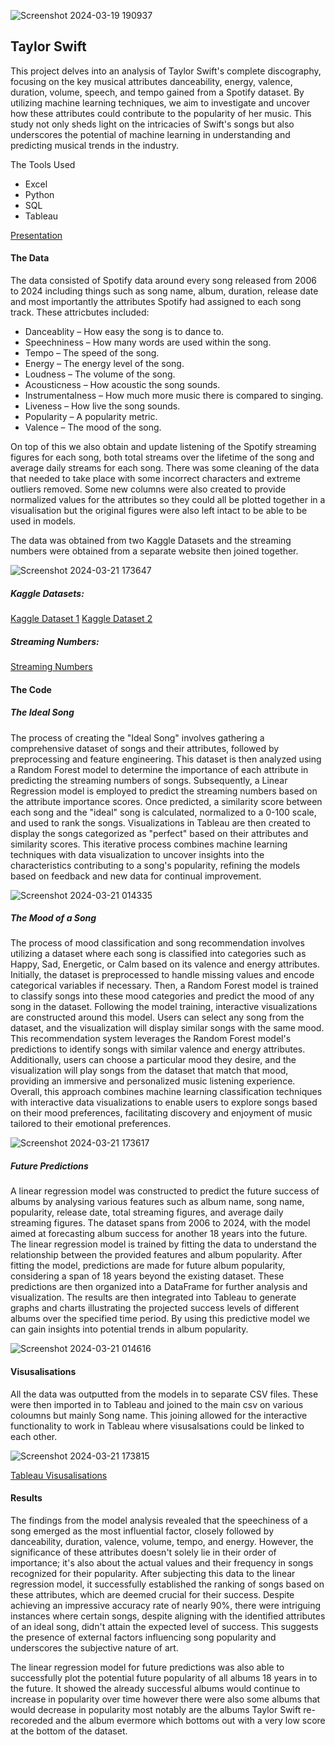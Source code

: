 ![Screenshot 2024-03-19 190937](https://github.com/RFEIST83/Group-4---Project-4/assets/145405658/e6484fde-fa5c-46c0-954b-0aa6b7fe2bb6)

## Taylor Swift

This project delves into an analysis of Taylor Swift's complete discography, focusing on the key musical attributes danceability, energy, valence, duration, volume, speech, and tempo gained from a Spotify dataset.
By utilizing machine learning techniques, we aim to investigate and uncover how these attributes could contribute to the popularity of her music. This study not only sheds light on the intricacies of Swift's songs but also underscores the potential of machine learning in understanding and predicting musical trends in the industry.

The Tools Used

* Excel
* Python
* SQL
* Tableau

[Presentation](https://docs.google.com/presentation/d/11cICYBtK5bRw-mqGCVPRqK5yJP9isLmWx1nqHucEIG0/edit#slide=id.p)  

#### The Data

The data consisted of Spotify data around every song released from 2006 to 2024 including things such as song name, album, duration, release date and most importantly the attributes Spotify had assigned to each song track. These attricbutes included:

* Danceablity – How easy the song is to dance to.
* Speechniness – How many words are used within the song.
* Tempo – The speed of the song.
* Energy – The energy level of the song.
* Loudness – The volume of the song.
* Acousticness – How acoustic the song sounds.
* Instrumentalness – How much more music there is compared to singing.
* Liveness – How live the song sounds.
* Popularity – A popularity metric.
* Valence – The mood of the song.

On top of this we also obtain and update listening of the Spotify streaming figures for each song, both total streams over the lifetime of the song and average daily streams for each song. 
There was some cleaning of the data that needed to take place with some incorrect characters and extreme outliers removed. Some new columns were also created to provide normalized values for the attributes so they could all be plotted together in a visualisation but the original figures were also left intact to be able to be used in models. 

The data was obtained from two Kaggle Datasets and the streaming numbers were obtained from a separate website then joined together. 

![Screenshot 2024-03-21 173647](https://github.com/RFEIST83/Group-4---Project-4/assets/145405658/0f43fac4-6e52-4947-8867-3623138e78cc)

##### Kaggle Datasets:

[Kaggle Dataset 1](https://www.kaggle.com/datasets/jarredpriester/taylor-swift-spotify-dataset?select=taylor_swift_spotify.csv)
[Kaggle Dataset 2](https://www.kaggle.com/datasets/paakhim10/taylor-swift-the-myth-the-legend)

##### Streaming Numbers:

[Streaming Numbers](https://kworb.net/spotify/artist/06HL4z0CvFAxyc27GXpf02.html)

#### The Code

##### The Ideal Song

The process of creating the "Ideal Song" involves gathering a comprehensive dataset of songs and their attributes, followed by preprocessing and feature engineering. This dataset is then analyzed using a Random Forest model to determine the importance of each attribute in predicting the streaming numbers of songs. Subsequently, a Linear Regression model is employed to predict the streaming numbers based on the attribute importance scores. Once predicted, a similarity score between each song and the "ideal" song is calculated, normalized to a 0-100 scale, and used to rank the songs. 
Visualizations in Tableau are then created to display the songs categorized as "perfect" based on their attributes and similarity scores. This iterative process combines machine learning techniques with data visualization to uncover insights into the characteristics contributing to a song's popularity, refining the models based on feedback and new data for continual improvement.

![Screenshot 2024-03-21 014335](https://github.com/RFEIST83/Group-4---Project-4/assets/145405658/07190f31-b091-45f3-8453-36fde0288888)

##### The Mood of a Song
The process of mood classification and song recommendation involves utilizing a dataset where each song is classified into categories such as Happy, Sad, Energetic, or Calm based on its valence and energy attributes. Initially, the dataset is preprocessed to handle missing values and encode categorical variables if necessary. Then, a Random Forest model is trained to classify songs into these mood categories and predict the mood of any song in the dataset.
Following the model training, interactive visualizations are constructed around this model. Users can select any song from the dataset, and the visualization will display similar songs with the same mood. This recommendation system leverages the Random Forest model's predictions to identify songs with similar valence and energy attributes. Additionally, users can choose a particular mood they desire, and the visualization will play songs from the dataset that match that mood, providing an immersive and personalized music listening experience.
Overall, this approach combines machine learning classification techniques with interactive data visualizations to enable users to explore songs based on their mood preferences, facilitating discovery and enjoyment of music tailored to their emotional preferences.

![Screenshot 2024-03-21 173617](https://github.com/RFEIST83/Group-4---Project-4/assets/145405658/bf5ca139-36f1-4186-b22d-2ff50e6556fb)

##### Future Predictions

A linear regression model was constructed to predict the future success of albums by analysing various features such as album name, song name, popularity, release date, total streaming figures, and average daily streaming figures. The dataset spans from 2006 to 2024, with the model aimed at forecasting album success for another 18 years into the future. 
The linear regression model is trained by fitting the data to understand the relationship between the provided features and album popularity. After fitting the model, predictions are made for future album popularity, considering a span of 18 years beyond the existing dataset. These predictions are then organized into a DataFrame for further analysis and visualization. 
The results are then integrated into Tableau to generate graphs and charts illustrating the projected success levels of different albums over the specified time period. By using this predictive model we can gain insights into potential trends in album popularity.

![Screenshot 2024-03-21 014616](https://github.com/RFEIST83/Group-4---Project-4/assets/145405658/7d050f09-ec47-4f96-b207-1e671812aea3)

#### Visusalisations

All the data was outputted from the models in to separate CSV files. These were then imported in to Tableau and joined to the main csv on various coloumns but mainly Song name. This joining allowed for the interactive functionality to work in Tableau where visusalsations could be linked to each other. 

![Screenshot 2024-03-21 173815](https://github.com/RFEIST83/Group-4---Project-4/assets/145405658/f9e4017e-412c-4117-8c65-8f7e5a79b0da)

[Tableau Visusalisations](https://public.tableau.com/app/profile/rowan.feist/viz/Taylor_Group4/Dashboard1?publish=yes)

#### Results

The findings from the model analysis revealed that the speechiness of a song emerged as the most influential factor, closely followed by danceability, duration, valence, volume, tempo, and energy. However, the significance of these attributes doesn't solely lie in their order of importance; it's also about the actual values and their frequency in songs recognized for their popularity. After subjecting this data to the linear regression model, it successfully established the ranking of songs based on these attributes, which are deemed crucial for their success. Despite achieving an impressive accuracy rate of nearly 90%, there were intriguing instances where certain songs, despite aligning with the identified attributes of an ideal song, didn't attain the expected level of success. This suggests the presence of external factors influencing song popularity and underscores the subjective nature of art.

The linear regression model for future predictions was also able to successfully plot the potential future popularity of all albums 18 years in to the future. It showed the already successful albums would continue to increase in popularity over time however there were also some albums that would decrease in popularity most notably are the albums Taylor Swift re-recoreded and the album evermore which bottoms out with a very low score at the bottom of the dataset. 


